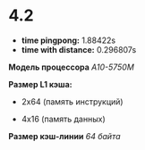 # 4.2

* **time pingpong:** 1.88422s
* **time with distance:** 0.296807s

**Модель процессора** *A10-5750M*

**Размер L1 кэша:** 

* 2х64 (память инструкций)

* 4х16 (память данных)

**Размер кэш-линии** *64 байта*
